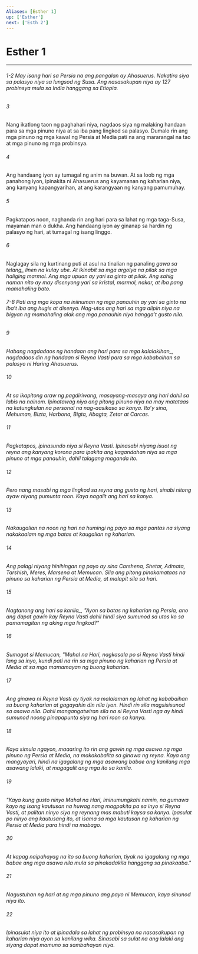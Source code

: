 ```yaml
---
Aliases: [Esther 1]
up: ['Esther']
next: ['Esth 2']
---
```

# Esther 1

***
###### 1-2 May isang hari sa Persia na ang pangalan ay Ahasuerus. Nakatira siya sa palasyo niya sa lungsod ng Susa. Ang nasasakupan niya ay 127 probinsya mula sa India hanggang sa Etiopia. 





















###### 3 










Nang ikatlong taon ng paghahari niya, nagdaos siya ng malaking handaan para sa mga pinuno niya at sa iba pang lingkod sa palasyo. Dumalo rin ang mga pinuno ng mga kawal ng Persia at Media pati na ang mararangal na tao at mga pinuno ng mga probinsya. 





















###### 4 










Ang handaang iyon ay tumagal ng anim na buwan. At sa loob ng mga panahong iyon, ipinakita ni Ahasuerus ang kayamanan ng kaharian niya, ang kanyang kapangyarihan, at ang karangyaan ng kanyang pamumuhay. 





















###### 5 










Pagkatapos noon, naghanda rin ang hari para sa lahat ng mga taga-Susa, mayaman man o dukha. Ang handaang iyon ay ginanap sa hardin ng palasyo ng hari, at tumagal ng isang linggo. 





















###### 6 










Naglagay sila ng kurtinang puti at asul na tinalian ng panaling <i class="trans-change">gawa sa telang_ linen na kulay ube. At ikinabit sa mga argolya na pilak sa mga haliging marmol. Ang mga upuan ay yari sa ginto at pilak. Ang sahig naman nito ay may disenyong yari sa kristal, marmol, nakar, at iba pang mamahaling bato.

###### 7-8 Pati ang mga kopa na iniinuman ng mga panauhin ay yari sa ginto na ibaʼt iba ang hugis at disenyo. Nag-utos ang hari sa mga alipin niya na bigyan ng mamahaling alak ang mga panauhin niya hanggaʼt gusto nila. 





















###### 9 










<i class="trans-change">Habang nagdadaos ng handaan ang hari para sa mga kalalakihan_, nagdadaos din ng handaan si Reyna Vasti para sa mga kababaihan sa palasyo ni Haring Ahasuerus. 





















###### 10 










At sa ikapitong araw ng pagdiriwang, masayang-masaya ang hari dahil sa labis na nainom. Ipinatawag niya ang pitong pinuno niya na may matataas na katungkulan na personal na nag-aasikaso sa kanya. Itoʼy sina, Mehuman, Bizta, Harbona, Bigta, Abagta, Zetar at Carcas. 





















###### 11 










Pagkatapos, ipinasundo niya si Reyna Vasti. Ipinasabi niyang isuot ng reyna ang kanyang korona para ipakita ang kagandahan niya sa mga pinuno at mga panauhin, dahil talagang maganda ito. 





















###### 12 










Pero nang masabi ng mga lingkod sa reyna ang gusto ng hari, sinabi nitong ayaw niyang pumunta roon. Kaya nagalit ang hari sa kanya. 





















###### 13 










Nakaugalian na noon ng hari na humingi ng payo sa mga pantas na siyang nakakaalam ng mga batas at kaugalian ng kaharian. 





















###### 14 










Ang palagi niyang hinihingan ng payo ay sina Carshena, Shetar, Admata, Tarshish, Meres, Marsena at Memucan. Sila ang pitong pinakamataas na pinuno sa kaharian ng Persia at Media, at malapit sila sa hari. 





















###### 15 










<i class="trans-change">Nagtanong ang hari sa kanila_, "Ayon sa batas ng kaharian ng Persia, ano ang dapat gawin kay Reyna Vasti dahil hindi siya sumunod sa utos ko sa pamamagitan ng aking mga lingkod?" 





















###### 16 










Sumagot si Memucan, "Mahal na Hari, nagkasala po si Reyna Vasti hindi lang sa inyo, kundi pati na rin sa mga pinuno ng kaharian ng Persia at Media at sa mga mamamayan ng buong kaharian. 





















###### 17 










Ang ginawa ni Reyna Vasti ay tiyak na malalaman ng lahat ng kababaihan sa buong kaharian at gagayahin din nila iyon. Hindi rin sila magsisisunod sa asawa nila. Dahil mangangatwiran sila na si Reyna Vasti nga ay hindi sumunod noong pinapapunta siya ng hari roon sa kanya. 





















###### 18 










Kaya simula ngayon, maaaring ito rin ang gawin ng mga asawa ng mga pinuno ng Persia at Media, na makakabalita sa ginawa ng reyna. Kaya ang mangyayari, hindi na igagalang ng mga asawang babae ang kanilang mga asawang lalaki, at magagalit ang mga ito sa kanila. 





















###### 19 










"Kaya kung gusto ninyo Mahal na Hari, iminumungkahi namin, na gumawa kayo ng isang kautusan na huwag nang magpakita pa sa inyo si Reyna Vasti, at palitan ninyo siya ng reynang mas mabuti kaysa sa kanya. Ipasulat po ninyo ang kautusang ito, at isama sa mga kautusan ng kaharian ng Persia at Media para hindi na mabago. 





















###### 20 










At kapag naipahayag na ito sa buong kaharian, tiyak na igagalang ng mga babae ang mga asawa nila mula sa pinakadakila hanggang sa pinakaaba." 





















###### 21 










Nagustuhan ng hari at ng mga pinuno ang payo ni Memucan, kaya sinunod niya ito. 





















###### 22 










Ipinasulat niya ito at ipinadala sa lahat ng probinsya na nasasakupan ng kaharian niya ayon sa kanilang wika. Sinasabi sa sulat na ang lalaki ang siyang dapat mamuno sa sambahayan niya.

